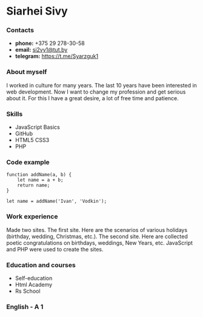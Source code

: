 # Siarhei Sivy

### Contacts
* **phone:** +375 29 278-30-58
* **email:** si2vy1@tut.by
* **telegram:** https://t.me/Syarzguk1

### About myself
I worked in culture for many years. The last 10 years have been interested in web development. Now I want to change my profession and get serious about it. For this I have a great desire, a lot of free time and patience.

### Skills
* JavaScript Basics
* GitHub
* HTML5 CSS3
* PHP

### Code example
```
function addName(a, b) {
    let name = a + b;
    return name;
}
                
let name = addName('Ivan', 'Vodkin');
```
### Work experience
Made two sites. The first site. Here are the scenarios of various holidays (birthday, wedding, Christmas, etc.).
The second site. Here are collected poetic congratulations on birthdays, weddings, New Years, etc. JavaScript and PHP were used to create the sites.

### Education and courses
* Self-education
* Html Academy
* Rs School

### English - A 1